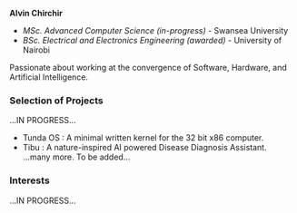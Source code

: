 **Alvin Chirchir**  
- _MSc. Advanced Computer Science (in-progress)_ - Swansea University
- _BSc. Electrical and Electronics Engineering (awarded)_ - University of Nairobi 
 
Passionate about working at the convergence of Software, Hardware, and Artificial Intelligence.

### Selection of Projects
...IN PROGRESS...
- Tunda OS : A minimal written kernel for the 32 bit x86 computer.
- Tibu : A nature-inspired AI powered Disease Diagnosis Assistant.
...many more. To be added...

  
### Interests
...IN PROGRESS...

